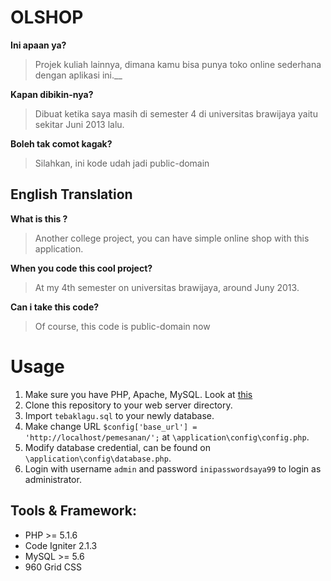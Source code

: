 # OLSHOP

__Ini apaan ya?__
> Projek kuliah lainnya, dimana kamu bisa punya toko online sederhana dengan aplikasi ini.__

__Kapan dibikin-nya?__
> Dibuat ketika saya masih di semester 4 di universitas brawijaya yaitu sekitar Juni 2013 lalu.

__Boleh tak comot kagak?__
> Silahkan, ini kode udah jadi public-domain

## English Translation

__What is this ?__
> Another college project, you can have simple online shop with this application.

__When you code this cool project?__
> At my 4th semester on universitas brawijaya, around Juny 2013.

__Can i take this code?__
> Of course, this code is public-domain now

# Usage
1. Make sure you have PHP, Apache, MySQL. Look at [this](#tools--framework)
2. Clone this repository to your web server directory. 
3. Import `tebaklagu.sql` to your newly database. 
4. Make change URL `$config['base_url']	= 'http://localhost/pemesanan/';` at `\application\config\config.php`.
5. Modify database credential, can be found on `\application\config\database.php`.
6. Login with username `admin` and password `inipasswordsaya99` to login as administrator.

## Tools & Framework:

- PHP >= 5.1.6
- Code Igniter 2.1.3
- MySQL >= 5.6
- 960 Grid CSS
